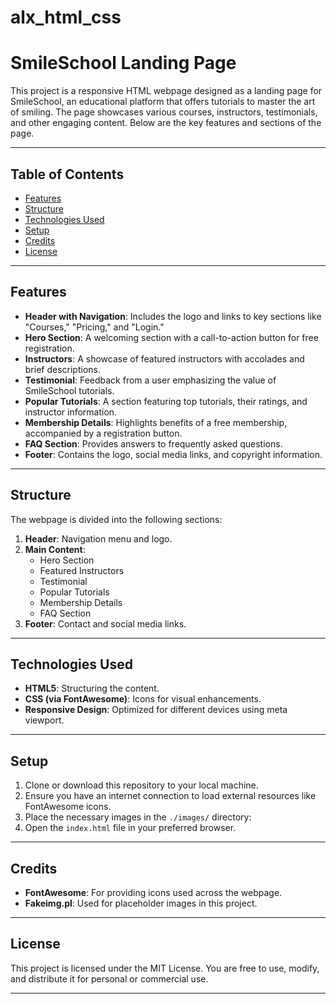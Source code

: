 # alx_html_css

# SmileSchool Landing Page

This project is a responsive HTML webpage designed as a landing page for SmileSchool, an educational platform that offers tutorials to master the art of smiling. The page showcases various courses, instructors, testimonials, and other engaging content. Below are the key features and sections of the page.

---

## Table of Contents

- [Features](#features)
- [Structure](#structure)
- [Technologies Used](#technologies-used)
- [Setup](#setup)
- [Credits](#credits)
- [License](#license)

---

## Features

- **Header with Navigation**: Includes the logo and links to key sections like "Courses," "Pricing," and "Login."
- **Hero Section**: A welcoming section with a call-to-action button for free registration.
- **Instructors**: A showcase of featured instructors with accolades and brief descriptions.
- **Testimonial**: Feedback from a user emphasizing the value of SmileSchool tutorials.
- **Popular Tutorials**: A section featuring top tutorials, their ratings, and instructor information.
- **Membership Details**: Highlights benefits of a free membership, accompanied by a registration button.
- **FAQ Section**: Provides answers to frequently asked questions.
- **Footer**: Contains the logo, social media links, and copyright information.

---

## Structure

The webpage is divided into the following sections:

1. **Header**: Navigation menu and logo.
2. **Main Content**:
   - Hero Section
   - Featured Instructors
   - Testimonial
   - Popular Tutorials
   - Membership Details
   - FAQ Section
3. **Footer**: Contact and social media links.

---

## Technologies Used

- **HTML5**: Structuring the content.
- **CSS (via FontAwesome)**: Icons for visual enhancements.
- **Responsive Design**: Optimized for different devices using meta viewport.

---

## Setup

1. Clone or download this repository to your local machine.
2. Ensure you have an internet connection to load external resources like FontAwesome icons.
3. Place the necessary images in the `./images/` directory:
   <img src="./images/avater1.jpg" alt="">
   <img src="./images/avater2.jpg" alt="">
   <img src="./images/avater3.jpg" alt="">
   <img src="./images/avater4.jpg" alt="">
   <img src="./images/Diagonal.jpg" alt="" class="play">
   <img src="./images/sad.jpg" alt="">
   <img src="./images/natural.jpg" alt="">
   <img src="./images/happy.jpg" alt="">
4. Open the `index.html` file in your preferred browser.

---

## Credits

- **FontAwesome**: For providing icons used across the webpage.
- **Fakeimg.pl**: Used for placeholder images in this project.

---

## License

This project is licensed under the MIT License. You are free to use, modify, and distribute it for personal or commercial use.

---
